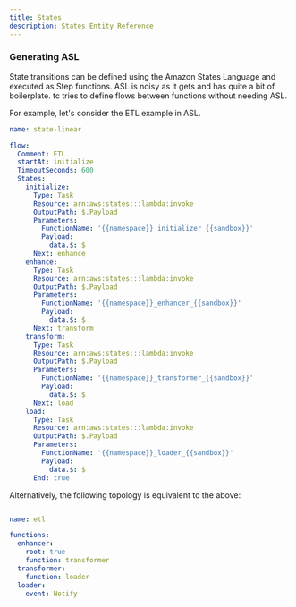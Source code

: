 ```yaml
---
title: States
description: States Entity Reference
---
```


### Generating ASL

State transitions can be defined using the Amazon States Language and executed as Step functions. ASL is noisy as it gets and has quite a bit of boilerplate. tc tries to define flows between functions without needing ASL.

For example, let's consider the ETL example in ASL.


```yaml
name: state-linear

flow:
  Comment: ETL
  startAt: initialize
  TimeoutSeconds: 600
  States:
    initialize:
      Type: Task
      Resource: arn:aws:states:::lambda:invoke
      OutputPath: $.Payload
      Parameters:
        FunctionName: '{{namespace}}_initializer_{{sandbox}}'
        Payload:
          data.$: $
      Next: enhance
    enhance:
      Type: Task
      Resource: arn:aws:states:::lambda:invoke
      OutputPath: $.Payload
      Parameters:
        FunctionName: '{{namespace}}_enhancer_{{sandbox}}'
        Payload:
          data.$: $
      Next: transform
    transform:
      Type: Task
      Resource: arn:aws:states:::lambda:invoke
      OutputPath: $.Payload
      Parameters:
        FunctionName: '{{namespace}}_transformer_{{sandbox}}'
        Payload:
          data.$: $
      Next: load
    load:
      Type: Task
      Resource: arn:aws:states:::lambda:invoke
      OutputPath: $.Payload
      Parameters:
        FunctionName: '{{namespace}}_loader_{{sandbox}}'
        Payload:
          data.$: $
      End: true
```

Alternatively, the following topology is equivalent to the above:

```yaml

name: etl

functions:
  enhancer:
    root: true
    function: transformer
  transformer:
    function: loader
  loader:
    event: Notify

```
